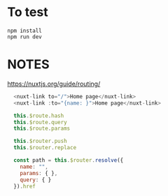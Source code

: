 # To test

```
npm install
npm run dev
```

# NOTES

https://nuxtjs.org/guide/routing/

```js
  <nuxt-link to="/">Home page</nuxt-link>
  <nuxt-link :to="{name: }">Home page</nuxt-link>

  this.$route.hash
  this.$route.query
  this.$route.params

  this.$router.push
  this.$router.replace

  const path = this.$router.resolve({
    name: "",
    params: { },
    query: { }
  }).href
```
